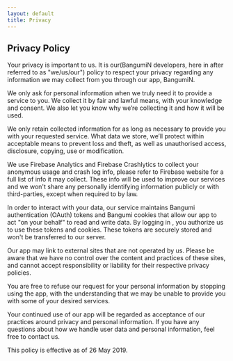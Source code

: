 ```yaml
---
layout: default
title: Privacy
---
```

## Privacy Policy

Your privacy is important to us. It is our(BangumiN developers, here in after referred to as "we/us/our")
 policy to respect your privacy regarding any information we may collect from you through our app, BangumiN.

We only ask for personal information when we truly need it to provide a service to you. We collect
it by fair and lawful means, with your knowledge and consent. We also let you know why we’re
collecting it and how it will be used.

We only retain collected information for as long as necessary to provide you with your requested
service. What data we store, we’ll protect within acceptable means to prevent loss and theft, as
well as unauthorised access, disclosure, copying, use or modification.

We use Firebase Analytics and Firebase Crashlytics to collect your anonymous usage and crash log
info, please refer to Firebase website for a full list of info it may collect. These info will be
used to improve our services and we won't share any personally identifying information publicly or
with third-parties, except when required to by law.

In order to interact with your data, our service maintains Bangumi authentication (OAuth) tokens and 
Bangumi cookies that allow our app to act "on your behalf" to read and write data. By logging in 
, you authorize us to use these tokens and cookies. These tokens are securely stored and won't
be transferred to our server.

Our app may link to external sites that are not operated by us. Please be aware that we have no
control over the content and practices of these sites, and cannot accept responsibility or
liability for their respective privacy policies.

You are free to refuse our request for your personal information by stopping using the app, with
the understanding that we may be unable to provide you with some of your desired services.

Your continued use of our app will be regarded as acceptance of our practices around privacy and
personal information. If you have any questions about how we handle user data and personal
information, feel free to contact us.

This policy is effective as of 26 May 2019.

<!--
Generated by GetTerms.io
-->
